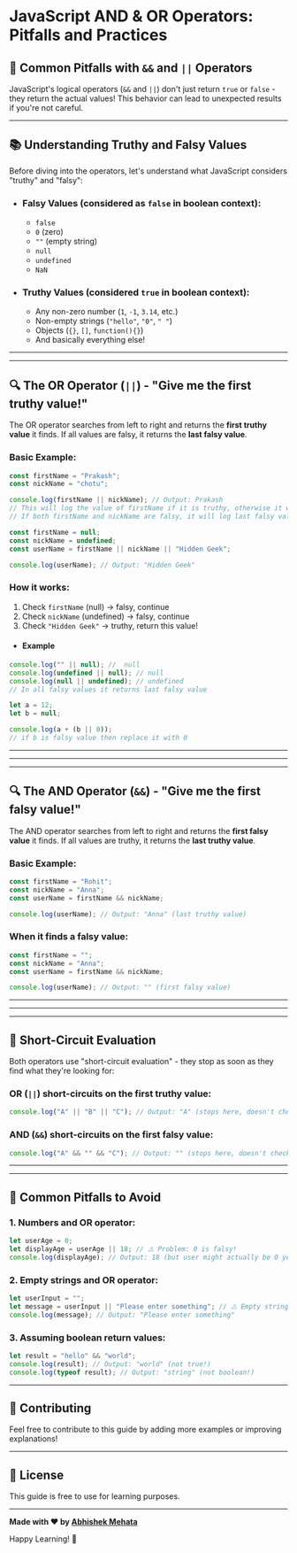 # JavaScript AND & OR Operators: Pitfalls and Practices

## 🚨 Common Pitfalls with `&&` and `||` Operators

JavaScript's logical operators (`&&` and `||`) don't just return `true` or `false` - they return the actual values! This behavior can lead to unexpected results if you're not careful.

---

## 📚 Understanding Truthy and Falsy Values

Before diving into the operators, let's understand what JavaScript considers "truthy" and "falsy":

- ### Falsy Values (considered as `false` in boolean context):

  - `false`
  - `0` (zero)
  - `""` (empty string)
  - `null`
  - `undefined`
  - `NaN`

- ### Truthy Values (considered `true` in boolean context):
  - Any non-zero number (`1`, `-1`, `3.14`, etc.)
  - Non-empty strings (`"hello"`, `"0"`, `" "`)
  - Objects (`{}`, `[]`, `function(){}`)
  - And basically everything else!

---

---

## 🔍 The OR Operator (`||`) - "Give me the first truthy value!"

The OR operator searches from left to right and returns the **first truthy value** it finds. If all values are falsy, it returns the **last falsy value**.

### Basic Example:

```js
const firstName = "Prakash";
const nickName = "chotu";

console.log(firstName || nickName); // Output: Prakash
// This will log the value of firstName if it is truthy, otherwise it will log the value of nickName
// If both firstName and nickName are falsy, it will log last falsy value
```

```javascript
const firstName = null;
const nickName = undefined;
const userName = firstName || nickName || "Hidden Geek";

console.log(userName); // Output: "Hidden Geek"
```

### How it works:

1. Check `firstName` (null) → falsy, continue
2. Check `nickName` (undefined) → falsy, continue
3. Check `"Hidden Geek"` → truthy, return this value!

- #### Example

```js
console.log("" || null); //  null
console.log(undefined || null); // null
console.log(null || undefined); // undefined
// In all falsy values it returns last falsy value
```

```js
let a = 12;
let b = null;

console.log(a + (b || 0));
// if b is falsy value then replace it with 0
```

---

---

---

## 🔍 The AND Operator (`&&`) - "Give me the first falsy value!"

The AND operator searches from left to right and returns the **first falsy value** it finds. If all values are truthy, it returns the **last truthy value**.

### Basic Example:

```javascript
const firstName = "Rohit";
const nickName = "Anna";
const userName = firstName && nickName;

console.log(userName); // Output: "Anna" (last truthy value)
```

### When it finds a falsy value:

```javascript
const firstName = "";
const nickName = "Anna";
const userName = firstName && nickName;

console.log(userName); // Output: "" (first falsy value)
```

---

---

---

## 🎯 Short-Circuit Evaluation

Both operators use "short-circuit evaluation" - they stop as soon as they find what they're looking for:

### OR (`||`) short-circuits on the first truthy value:

```javascript
console.log("A" || "B" || "C"); // Output: "A" (stops here, doesn't check B or C)
```

### AND (`&&`) short-circuits on the first falsy value:

```javascript
console.log("A" && "" && "C"); // Output: "" (stops here, doesn't check C)
```

---

---

## 🚨 Common Pitfalls to Avoid

### 1. Numbers and OR operator:

```javascript
let userAge = 0;
let displayAge = userAge || 18; // ⚠️ Problem: 0 is falsy!
console.log(displayAge); // Output: 18 (but user might actually be 0 years old?)
```

### 2. Empty strings and OR operator:

```javascript
let userInput = "";
let message = userInput || "Please enter something"; // ⚠️ Empty string is falsy
console.log(message); // Output: "Please enter something"
```

### 3. Assuming boolean return values:

```javascript
let result = "hello" && "world";
console.log(result); // Output: "world" (not true!)
console.log(typeof result); // Output: "string" (not boolean!)
```
  

---

## 🤝 Contributing

Feel free to contribute to this guide by adding more examples or improving explanations!

---

## 📄 License

This guide is free to use for learning purposes.

---

**Made with ❤️ by [Abhishek Mehata](https://github.com/Abhishek-mehata)**

Happy Learning! 🚀